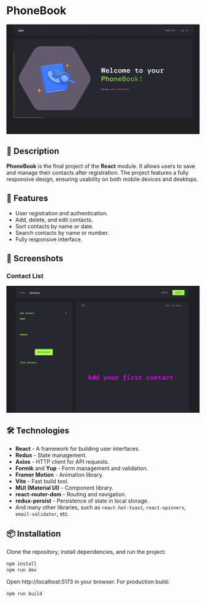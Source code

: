 # PhoneBook

![Main Page](./public/screenshot1.png)

## 📖 Description

**PhoneBook** is the final project of the **React** module. It allows users to save and manage their contacts after registration. The project features a fully responsive design, ensuring usability on both mobile devices and desktops.

## 🚀 Features

- User registration and authentication.
- Add, delete, and edit contacts.
- Sort contacts by name or date.
- Search contacts by name or number.
- Fully responsive interface.

## 📸 Screenshots

### Contact List

![Contact List](./public/screenshot2.png)

## 🛠 Technologies

- **React** - A framework for building user interfaces.
- **Redux** - State management.
- **Axios** - HTTP client for API requests.
- **Formik** and **Yup** - Form management and validation.
- **Framer Motion** - Animation library.
- **Vite** - Fast build tool.
- **MUI (Material UI)** - Component library.
- **react-router-dom** - Routing and navigation.
- **redux-persist** - Persistence of state in local storage.
- And many other libraries, such as `react-hot-toast`, `react-spinners`, `email-validator`, etc.

## 📦 Installation

Clone the repository, install dependencies, and run the project:

```bash
npm install
npm run dev
```

Open http://localhost:5173 in your browser. For production build:

```
npm run build
```
